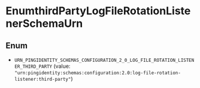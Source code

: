 

# EnumthirdPartyLogFileRotationListenerSchemaUrn

## Enum


* `URN_PINGIDENTITY_SCHEMAS_CONFIGURATION_2_0_LOG_FILE_ROTATION_LISTENER_THIRD_PARTY` (value: `"urn:pingidentity:schemas:configuration:2.0:log-file-rotation-listener:third-party"`)



